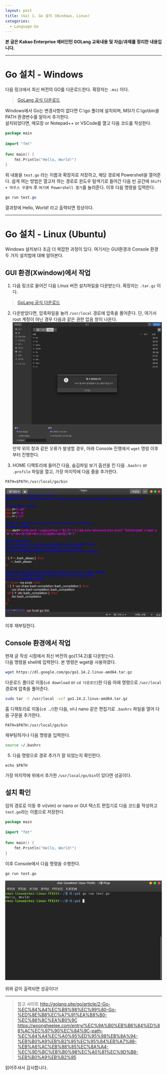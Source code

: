 ```yaml
---
layout: post
title: (Go) 1. Go 설치 (Windows, Linux)
categories:
  - Language-Go
---
```


**본 글은 Kakao Enterprise 예비인턴 GOLang 교육내용 및 자습/과제를 정리한 내용입니다.**

---

# Go 설치 - Windows

다음 링크에서 최신 버전의 GO를 다운로드한다. 확장자는 `.msi` 이다.

> [GoLang 공식 다운로드](https://golang.org/dl/)

Windows에서 Go는 변경사항이 없다면 C:\go 폴더에 설치되며, MSI가 C:\go\bin을 PATH 환경변수를 알아서 추가한다.  
설치되었다면, 메모장 or Notepad++ or VSCode를 열고 다음 코드를 작성한다.

```go
package main

import "fmt"

func main() {
    fmt.Println("Hello, World!")
}

```

위 내용을 `test.go` 라는 이름과 확장자로 저장하고, 해당 경로에 Powershell을 열어준다. 쉽게 여는 방법은 열고자 하는 경로로 윈도우 탐색기로 들어간 다음 빈 공간에 `Shift + 마우스 우클릭` 후 `여기에 Powershell 열기`를 눌러준다. 이후 다음 명령을 입력한다.

```powershell
go run test.go
```

결과창에 Hello, World! 라고 출력되면 정상이다.

---

# Go 설치 - Linux (Ubuntu)

Windows 설치보다 조금 더 복잡한 과정이 있다. 여기서는 GUI환경과 Console 환경 두 가지 설치법에 대해 알아본다.

## GUI 환경(Xwindow)에서 작업

1. 다음 링크로 들어간 다음 Linux 버전 설치파일을 다운받는다. 확장자는 `.tar.gz` 이다.

> [GoLang 공식 다운로드](https://golang.org/dl/)

2. 다운받았다면, 압축파일을 눌러 `/usr/local` 경로에 압축을 풀어준다. 단, 여기서 root 계정이 아닌 경우 다음과 같은 권한 없음 창이 나온다.  
   ![gui_permission_denied](/assets/images/Go/1_install/gui_1.png)  
   만약 위의 창과 같은 오류가 발생할 경우, 아래 Console 진행에서 `wget` 명령 이후부터 진행한다.

3. HOME 디렉토리에 들어간 다음, 숨김파일 보기 옵션을 킨 다음 `.bashrc` or `.profile` 파일을 열고, 가장 마지막에 다음 줄을 추가한다.

```
PATH=$PATH:/usr/local/go/bin
```

![gui_PATH](/assets/images/Go/1_install/gui_2.png)

이후 재부팅한다.

## Console 환경에서 작업

현재 글 작성 시점에서 최신 버전의 go(1.14.2)를 다운받는다.  
다음 명령을 shell에 입력한다. 본 명령은 wget을 사용하였다.

```bash
wget https://dl.google.com/go/go1.14.2.linux-amd64.tar.gz
```

다운로드 폴더로 이동(`cd download` or `cd 다운로드`)한 다음 아래 명령으로 `/usr/local` 경로에 압축을 풀어준다.

```bash
sudo tar -C /usr/local -xzf go1.14.2.linux-amd64.tar.gz
```

홈 디렉토리로 이동(`cd ./`)한 다음, vi나 nano 같은 편집기로 `.bashrc` 파일을 열어 다음 구문을 추가한다.

```
PATH=$PATH:/usr/local/go/bin
```

재부팅하거나 다음 명령을 입력한다.

```bash
source ~/.bashrc
```

5. 다음 명령으로 경로 추가가 잘 되었는지 확인한다.

```
echo $PATH
```

가장 마지막에 위에서 추가한 `/usr/local/go/bin`이 있다면 성공이다.

## 설치 확인

임의 경로로 이동 후 vi(vim) or nano or GUI 텍스트 편집기로 다음 코드를 작성하고 `test.go`라는 이름으로 저장한다.

```go
package main

import "fmt"

func main() {
    fmt.Println("Hello, World!")
}

```

이후 Console에서 다음 명령을 수행한다.

```bash
go run test.go
```

![console_hello_world](/assets/images/Go/1_install/console_1.png)

위와 같이 출력되면 성공이다!

---

> 참고 사이트
> http://golang.site/go/article/2-Go-%EC%84%A4%EC%B9%98%EC%99%80-Go-%ED%8E%B8%EC%A7%91%EA%B8%B0-%EC%86%8C%EA%B0%9C  
> https://woongheelee.com/entry/%EC%9A%B0%EB%B6%84%ED%88%AC%EC%97%90%EC%84%9C-path-%EC%84%A4%EC%A0%95%ED%95%98%EB%8A%94-%EB%B0%A9%EB%B2%95%EC%95%84%EB%A7%88-%EB%A6%AC%EB%88%85%EC%8A%A4-%EC%9D%BC%EB%B0%98%EC%A0%81%EC%9D%B8-%EB%B0%A9%EB%B2%95

읽어주셔서 감사합니다.
